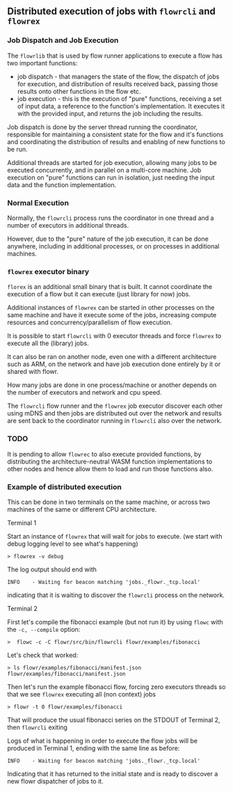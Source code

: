 ## Distributed execution of jobs with `flowrcli` and `flowrex`

### Job Dispatch and Job Execution
The `flowrlib` that is used by flow runner applications to execute a flow has two important functions:
- job dispatch - that managers the state of the flow, the dispatch of jobs for execution, and distribution
of results received back, passing those results onto other functions in the flow etc.
- job execution - this is the execution of "pure" functions, receiving a set of input data, a reference
to the function's implementation. It executes it with the provided input, and returns the job including
the results.

Job dispatch is done by the server thread running the coordinator, responsible for maintaining a consistent 
state for the flow and it's functions and coordinating the distribution of results and enabling of
new functions to be run.

Additional threads are started for job execution, allowing many jobs to be executed concurrently, and
in parallel on a multi-core machine. Job execution on "pure" functions can run in isolation, just needing
the input data and the function implementation.

### Normal Execution
Normally, the `flowrcli` process runs the coordinator in one thread and a number of executors in additional
threads.

However, due to the "pure" nature of the job execution, it can be done anywhere, including in additional 
processes, or on processes in additional machines.

### `flowrex` executor binary
`florex` is an additional small binary that is built. 
It cannot coordinate the execution of a flow but it can execute (just library for now) jobs.

Additional instances of `flowrex` can be started in other processes on the same machine and have it 
execute some of the jobs, increasing compute resources and concurrency/parallelism of flow execution.

It is possible to start `flowrcli` with 0 executor threads and force `flowrex` to execute all the 
(library) jobs.

It can also be ran on another node, even one with a different architecture such as ARM, on the network and have job 
execution done entirely by it or shared with flowr.

How many jobs are done in one process/machine or another depends on the number of executors and network and cpu speed.

The `flowrcli` flow runner and the `flowrex` job executor discover each other using mDNS
and then jobs are distributed out over the network and results are sent back
to the coordinator running in `flowrcli` also over the network.

### TODO
It is pending to allow `flowrec` to also execute provided functions, by distributing the architecture-neutral WASM 
function implementations to other nodes and hence allow them to load and run those functions also.

### Example of distributed execution
This can be done in two terminals on the same machine, or across two machines of the same or different CPU architecture.

Terminal 1

Start an instance of `flowrex` that will wait for jobs to execute.
(we start with debug logging level to see what's happening)

`> flowrex -v debug`

The log output should end with

`INFO    - Waiting for beacon matching 'jobs._flowr._tcp.local'`

indicating that it is waiting to discover the `flowrcli` process on the network.

Terminal 2

First let's compile the fibonacci example (but not run it) by using `flowc` with the `-c, --compile` option:

`>  flowc -c -C flowr/src/bin/flowrcli flowr/examples/fibonacci`

Let's check that worked:

```
> ls flowr/examples/fibonacci/manifest.json
flowr/examples/fibonacci/manifest.json
```

Then let's run the example fibonacci flow, forcing zero executors threads so that we 
see `flowrex` executing all (non context) jobs

`> flowr -t 0 flowr/examples/fibonacci`

That will produce the usual fibonacci series on the STDOUT of Terminal 2, then `flowrcli` exiting

Logs of what is happening in order to execute the flow jobs will be produced in Terminal 1, ending with the same line
as before:

`INFO    - Waiting for beacon matching 'jobs._flowr._tcp.local'`

Indicating that it has returned to the initial state and is ready to discover a new flowr dispatcher of jobs to it.


